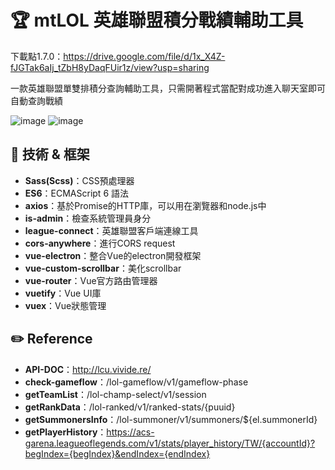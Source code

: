 
# :trophy: mtLOL 英雄聯盟積分戰績輔助工具

下載點1.7.0：https://drive.google.com/file/d/1x_X4Z-fJGTak6aIj_tZbH8yDaqFUir1z/view?usp=sharing

一款英雄聯盟單雙排積分查詢輔助工具，只需開著程式當配對成功進入聊天室即可自動查詢戰績

![image](https://raw.githubusercontent.com/motea927/mtLOL/master/demo/img/demo1.jpg)
![image](https://raw.githubusercontent.com/motea927/mtLOL/master/demo/img/demo2.jpg)

## :page_facing_up: 技術 & 框架

- **Sass(Scss)**：CSS預處理器
- **ES6**：ECMAScript 6 語法
- **axios**：基於Promise的HTTP庫，可以用在瀏覽器和node.js中
- **is-admin**：檢查系統管理員身分
- **league-connect**：英雄聯盟客戶端連線工具
- **cors-anywhere**：進行CORS request
- **vue-electron**：整合Vue的electron開發框架
- **vue-custom-scrollbar**：美化scrollbar
- **vue-router**：Vue官方路由管理器
- **vuetify**：Vue UI庫
- **vuex**：Vue狀態管理

## :pencil2: Reference

- **API-DOC**：http://lcu.vivide.re/
- **check-gameflow**：/lol-gameflow/v1/gameflow-phase
- **getTeamList**：/lol-champ-select/v1/session
- **getRankData**：/lol-ranked/v1/ranked-stats/{puuid}
- **getSummonersInfo**：/lol-summoner/v1/summoners/${el.summonerId}
- **getPlayerHistory**：https://acs-garena.leagueoflegends.com/v1/stats/player_history/TW/{accountId}?begIndex={begIndex}&endIndex={endIndex}